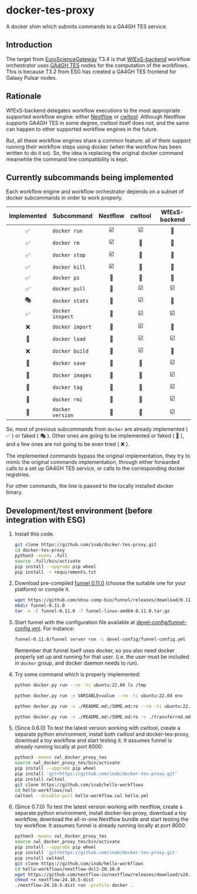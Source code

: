 # docker-tes-proxy

A docker shim which submits commands to a GA4GH TES service.

## Introduction

The target from [EuroScienceGateway](https://galaxyproject.org/projects/esg/) T3.4
is that [WfExS-backend](https://github.com/inab/WfExS-backend) workflow
orchestrator uses [GA4GH TES](https://ga4gh.github.io/task-execution-schemas/docs/)
nodes for the computation of the
workflows. This is because T3.2 from ESG has created a GA4GH TES frontend
for Galaxy Pulsar nodes.

## Rationale
WfExS-backend delegates workflow executions to the most appropriate 
supported workflow engine: either [Nextflow](https://www.nextflow.io)
or [cwltool](https://cwltool.readthedocs.io). Although Nextflow supports
GA4GH TES in some degree, cwltool itself does not, and the same can happen
to other supported workflow engines in the future.

But, all these workflow engines share a common feature: all of them support
running their workflow steps using docker (when the workflow has been written
to do it so). So, the idea is replacing the original docker command
meanwhile the command line compatibility is kept.

## Currently subcommands being implemented

Each workflow engine and workflow orchestrator depends on a subset of docker subcommands in order
to work properly.

| Implemented | Subcommand | Nextflow | cwltool | WfExS-backend |
|:-----------:|------------|:--------:|:-------:|:-------------:|
| :white_check_mark: | `docker run` | :ballot_box_with_check: | :ballot_box_with_check: | :link: |
| :white_check_mark: | `docker rm` | :ballot_box_with_check: | :black_square_button: | :link: |
| :white_check_mark: | `docker stop` | :ballot_box_with_check: | :black_square_button: | :link: |
| :white_check_mark: | `docker kill` | :ballot_box_with_check: | :black_square_button: | :link: |
| :white_check_mark: | `docker ps` | :black_square_button: | :black_square_button: | :black_square_button: |
| :white_check_mark: | `docker pull` | :black_square_button: | :ballot_box_with_check: | :ballot_box_with_check: |
| :performing_arts: | `docker stats` | :black_square_button: | :ballot_box_with_check: | :link: |
| :white_check_mark: | `docker inspect` | :black_square_button: | :ballot_box_with_check: | :ballot_box_with_check: |
| :x: | `docker import` | :black_square_button: | :ballot_box_with_check: | :link: |
| :construction: | `docker load` | :black_square_button: | :ballot_box_with_check: | :ballot_box_with_check: |
| :x: | `docker build` | :black_square_button: | :ballot_box_with_check: | :link: |
| :construction: | `docker save` | :black_square_button: | :black_square_button: | :ballot_box_with_check: |
| :construction: | `docker images` | :black_square_button: | :black_square_button: | :ballot_box_with_check: |
| :construction: | `docker tag` | :black_square_button: | :black_square_button: | :ballot_box_with_check: |
| :construction: | `docker rmi` | :black_square_button: | :black_square_button: | :ballot_box_with_check: |
| :construction: | `docker version` | :black_square_button: | :black_square_button: | :ballot_box_with_check: |

So, most of previous subcommands from `docker` are already implemented ( :white_check_mark: ) or
faked ( :performing_arts: ). Other ones are going to be implemented or faked ( :construction: ),
and a few ones are not going to be even tried ( :x: ).

The implemented commands bypass the original implementation,
they try to mimic the original commands implementation,
through either forwarded calls to a set up GA4GH TES service,
or calls to the corresponding docker registries.

For other commands, the line is passed to the locally installed docker binary.

## Development/test environment (before integration with ESG)

1. Install this code.
   
   ```bash
   git clone https://github.com/inab/docker-tes-proxy.git
   cd docker-tes-proxy
   python3 -mvenv .full
   source .full/bin/activate
   pip install --upgrade pip wheel
   pip install -r requirements.txt
   ```

2. Download pre-compiled [funnel 0.11.0](https://github.com/ohsu-comp-bio/funnel/releases/tag/0.11.0)
   (choose the suitable one for your platform) or compile it.
   
   ```bash
   wget https://github.com/ohsu-comp-bio/funnel/releases/download/0.11.0/funnel-linux-amd64-0.11.0.tar.gz
   mkdir funnel-0.11.0
   tar -x -C funnel-0.11.0 -f funnel-linux-amd64-0.11.0.tar.gz
   ```
   
3. Start funnel with the configuration file available at [devel-config/funnel-config.yml](devel-config/funnel-config.yml).
   For instance:
   
   ```bash
   funnel-0.11.0/funnel server run -c devel-config/funnel-config.yml
   ```
   
   Remember that funnel itself uses docker, so you also need docker properly set up and running for that user.
   (i.e. the user must be included in `docker` group, and docker daemon needs to run).
   
4. Try some command which is properly implemented:
   
   ```bash
   python docker.py run --rm -ti ubuntu:22.04 ls /tmp
   ```

   ```bash
   python docker.py run -e VARIABLE=value --rm -ti ubuntu:22.04 env
   ```

   ```bash
   python docker.py run -v ./README.md:/SOME.md:ro --rm -ti ubuntu:22.04 md5sum /SOME.md
   ```

   ```bash
   python docker.py run -v ./README.md:/SOME.md:ro -v ./transferred.md:/tmp/OTHER.md --rm -ti ubuntu:22.04 cp /SOME.md /tmp/OTHER.md
   ```

5. (Since 0.6.0) To test the latest version working with cwltool, create a separate python environment, install both cwltool and docker-tes-proxy, download a toy workflow and start testing it.
It assumes funnel is already running locally at port 8000:

   ```bash
   python3 -mvenv cwl_docker_proxy_tes
   source cwl_docker_proxy_tes/bin/activate
   pip install --upgrade pip wheel
   pip install 'git+https://github.com/inab/docker-tes-proxy.git'
   pip install cwltool
   git clone https://github.com/inab/hello-workflows
   cd hello-workflows/cwl
   cwltool --disable-pull hello-workflow.cwl hello.yml
   ```

6. (Since 0.7.0) To test the latest version working with nextflow, create a separate python environment, install docker-tes-proxy, download a toy workflow, download the all-in-one Nextflow bundle and start testing the toy workflow.
It assumes funnel is already running locally at port 8000:

   ```bash
   python3 -mvenv cwl_docker_proxy_tes
   source cwl_docker_proxy_tes/bin/activate
   pip install --upgrade pip wheel
   pip install 'git+https://github.com/inab/docker-tes-proxy.git'
   pip install cwltool
   git clone https://github.com/inab/hello-workflows
   cd hello-workflows/nextflow-dsl2-20.10.0
   wget https://github.com/nextflow-io/nextflow/releases/download/v24.10.5/nextflow-24.10.5-dist
   chmod +x nextflow-24.10.5-dist
   ./nextflow-24.10.5-dist run -profile docker .
   ```
